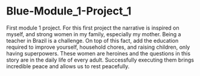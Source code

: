 # Blue-Module_1-Project_1
First module 1 project.
For this first project the narrative is inspired on myself, and strong women in my family, especially my mother. Being a teacher in Brazil is a challenge. On top of this fact, add the education required to improve yourself, household chores, and raising children, only having superpowers.
These women are heroines and the questions in this story are in the daily life of every adult. Successfully executing them brings incredible peace and allows us to rest peacefully.
